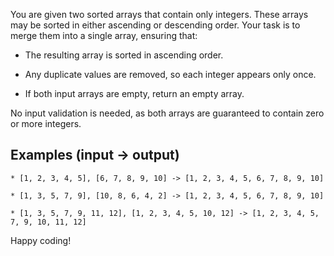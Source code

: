 You are given two sorted arrays that contain only integers. These arrays may be sorted in either ascending or descending order. Your task is to merge them into a single array, ensuring that:

* The resulting array is sorted in ascending order.

* Any duplicate values are removed, so each integer appears only once.

* If both input arrays are empty, return an empty array.

No input validation is needed, as both arrays are guaranteed to contain zero or more integers.

## Examples (input -> output)
```
* [1, 2, 3, 4, 5], [6, 7, 8, 9, 10] -> [1, 2, 3, 4, 5, 6, 7, 8, 9, 10]

* [1, 3, 5, 7, 9], [10, 8, 6, 4, 2] -> [1, 2, 3, 4, 5, 6, 7, 8, 9, 10]

* [1, 3, 5, 7, 9, 11, 12], [1, 2, 3, 4, 5, 10, 12] -> [1, 2, 3, 4, 5, 7, 9, 10, 11, 12]
```

Happy coding!
